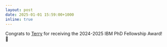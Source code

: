 ```yaml
---
layout: post
date: 2025-01-01 15:59:00+1000
inline: true
---
```


Congrats to [Terry](https://terryyz.github.io/) for receiving the 2024-2025 IBM PhD Fellowship Award! :tada: 
